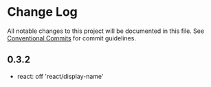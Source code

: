 # Change Log

All notable changes to this project will be documented in this file.
See [Conventional Commits](https://conventionalcommits.org) for commit guidelines.

## 0.3.2

- react: off 'react/display-name'
